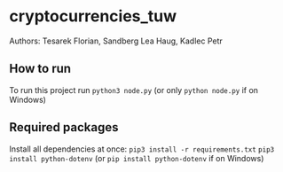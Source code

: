 # cryptocurrencies_tuw

Authors: Tesarek Florian, Sandberg Lea Haug, Kadlec Petr

## How to run

To run this project run `python3 node.py` (or only `python node.py` if on Windows)

## Required packages

Install all dependencies at once: `pip3 install -r requirements.txt`
`pip3 install python-dotenv` (or `pip install python-dotenv` if on Windows)
